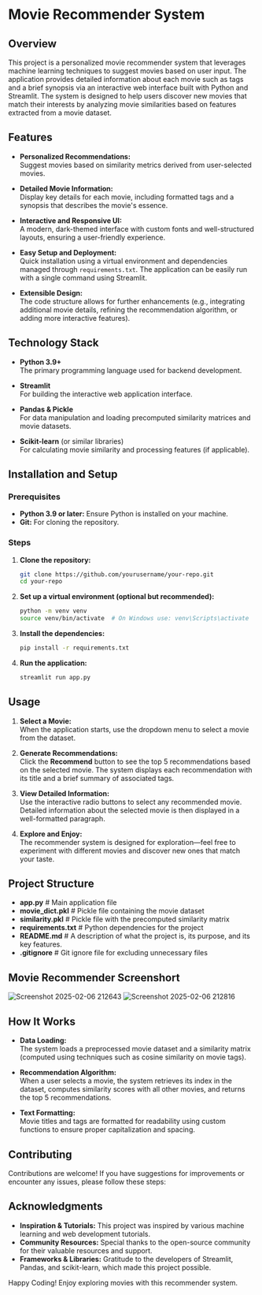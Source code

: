 # Movie Recommender System

## Overview

This project is a personalized movie recommender system that leverages machine learning techniques to suggest movies based on user input. The application provides detailed information about each movie such as tags and a brief synopsis via an interactive web interface built with Python and Streamlit. The system is designed to help users discover new movies that match their interests by analyzing movie similarities based on features extracted from a movie dataset.

## Features

- **Personalized Recommendations:**  
  Suggest movies based on similarity metrics derived from user-selected movies.

- **Detailed Movie Information:**  
  Display key details for each movie, including formatted tags and a synopsis that describes the movie's essence.

- **Interactive and Responsive UI:**  
  A modern, dark-themed interface with custom fonts and well-structured layouts, ensuring a user-friendly experience.

- **Easy Setup and Deployment:**  
  Quick installation using a virtual environment and dependencies managed through `requirements.txt`. The application can be easily run with a single command using Streamlit.

- **Extensible Design:**  
  The code structure allows for further enhancements (e.g., integrating additional movie details, refining the recommendation algorithm, or adding more interactive features).

## Technology Stack

- **Python 3.9+**  
  The primary programming language used for backend development.

- **Streamlit**  
  For building the interactive web application interface.

- **Pandas & Pickle**  
  For data manipulation and loading precomputed similarity matrices and movie datasets.

- **Scikit-learn** (or similar libraries)  
  For calculating movie similarity and processing features (if applicable).

## Installation and Setup

### Prerequisites

- **Python 3.9 or later:** Ensure Python is installed on your machine.
- **Git:** For cloning the repository.

### Steps

1. **Clone the repository:**

    ```bash
    git clone https://github.com/yourusername/your-repo.git
    cd your-repo
    ```

2. **Set up a virtual environment (optional but recommended):**

    ```bash
    python -m venv venv
    source venv/bin/activate  # On Windows use: venv\Scripts\activate
    ```

3. **Install the dependencies:**

    ```bash
    pip install -r requirements.txt
    ```

4. **Run the application:**

    ```bash
    streamlit run app.py
    ```

## Usage

1. **Select a Movie:**  
   When the application starts, use the dropdown menu to select a movie from the dataset.

2. **Generate Recommendations:**  
   Click the **Recommend** button to see the top 5 recommendations based on the selected movie. The system displays each recommendation with its title and a brief summary of associated tags.

3. **View Detailed Information:**  
   Use the interactive radio buttons to select any recommended movie. Detailed information about the selected movie is then displayed in a well-formatted paragraph.

4. **Explore and Enjoy:**  
   The recommender system is designed for exploration—feel free to experiment with different movies and discover new ones that match your taste.

## Project Structure
- **app.py** # Main application file
- **movie_dict.pkl** # Pickle file containing the movie dataset
- **similarity.pkl** # Pickle file with the precomputed similarity matrix
- **requirements.txt** # Python dependencies for the project
- **README.md** # A description of what the project is, its purpose, and its key features.
- **.gitignore** # Git ignore file for excluding unnecessary files

## Movie Recommender Screenshort

![Screenshot 2025-02-06 212643](https://github.com/user-attachments/assets/ac2b93f0-a732-4fee-99d7-3e7de2549aaf)
![Screenshot 2025-02-06 212816](https://github.com/user-attachments/assets/36d510cb-1f47-4fb3-afe2-dd0017f86a20)
  
## How It Works

- **Data Loading:**  
  The system loads a preprocessed movie dataset and a similarity matrix (computed using techniques such as cosine similarity on movie tags).

- **Recommendation Algorithm:**  
  When a user selects a movie, the system retrieves its index in the dataset, computes similarity scores with all other movies, and returns the top 5 recommendations.

- **Text Formatting:**  
  Movie titles and tags are formatted for readability using custom functions to ensure proper capitalization and spacing.

## Contributing

Contributions are welcome! If you have suggestions for improvements or encounter any issues, please follow these steps:

## Acknowledgments
- **Inspiration & Tutorials:**
This project was inspired by various machine learning and web development tutorials.
- **Community Resources:**
Special thanks to the open-source community for their valuable resources and support.
- **Frameworks & Libraries:**
Gratitude to the developers of Streamlit, Pandas, and scikit-learn, which made this project possible.

Happy Coding! Enjoy exploring movies with this recommender system.
